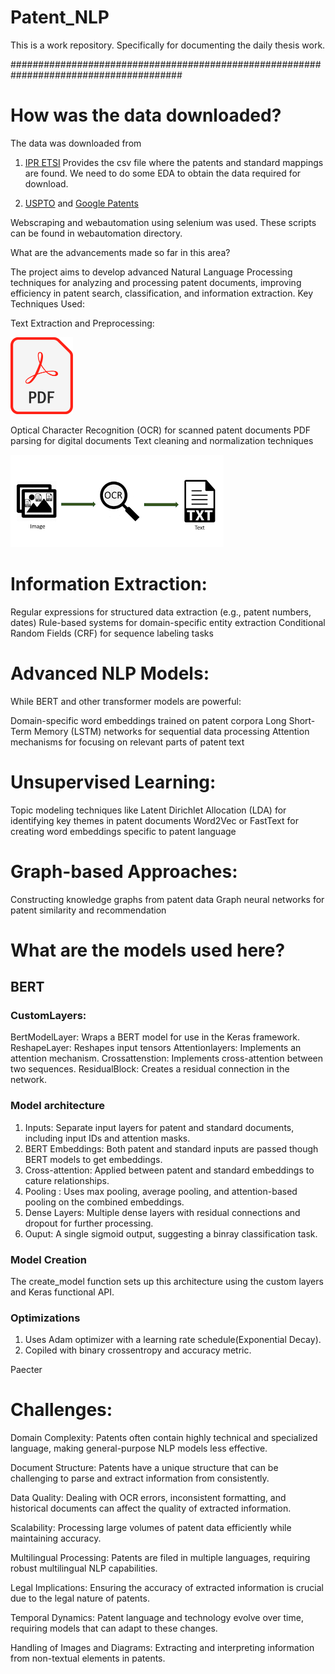 # Patent_NLP
This is a work repository. Specifically for documenting the daily thesis work. 

#######################################################################################

# How was the data downloaded? 
The data was downloaded from 
1) [ IPR ETSI](https://ipr.etsi.org/DynamicReporting.aspx)
   Provides the csv file where the patents and standard mappings are found.
   We need to do some EDA to obtain the data required for download.

2) [USPTO](https://ppubs.uspto.gov/pubwebapp/) and [Google Patents](https://patents.google.com/)

Webscraping and webautomation using selenium was used. These scripts can be found in webautomation directory. 


What are the advancements made so far in this area? 

The project aims to develop advanced Natural Language Processing techniques for analyzing and processing patent documents, improving efficiency in patent search, classification, and information extraction.
Key Techniques Used:

Text Extraction and Preprocessing:

<img src="https://github.com/vigneswar96/Patent_NLP/blob/main/PDF_file_icon.svg.png" width="100" alt="Patent NLP Overview">

Optical Character Recognition (OCR) for scanned patent documents
PDF parsing for digital documents
Text cleaning and normalization techniques

![Alt text](./images.png)

# Information Extraction:

Regular expressions for structured data extraction (e.g., patent numbers, dates)
Rule-based systems for domain-specific entity extraction
Conditional Random Fields (CRF) for sequence labeling tasks


# Advanced NLP Models:

While BERT and other transformer models are powerful:

Domain-specific word embeddings trained on patent corpora
Long Short-Term Memory (LSTM) networks for sequential data processing
Attention mechanisms for focusing on relevant parts of patent text



# Unsupervised Learning:

Topic modeling techniques like Latent Dirichlet Allocation (LDA) for identifying key themes in patent documents
Word2Vec or FastText for creating word embeddings specific to patent language


# Graph-based Approaches:

Constructing knowledge graphs from patent data
Graph neural networks for patent similarity and recommendation

# What are the models used here? 

## BERT

### CustomLayers: 
BertModelLayer: Wraps a BERT model for use in the Keras framework. 
ReshapeLayer: Reshapes input tensors
Attentionlayers: Implements an attention mechanism. 
Crossattenstion: Implements cross-attention between two sequences. 
ResidualBlock: Creates a residual connection in the network. 

### Model architecture
1) Inputs: Separate input layers for patent and standard documents, including input IDs and attention masks.
2) BERT Embeddings: Both patent and standard inputs are passed though BERT models to get embeddings.
3) Cross-attention: Applied between patent and standard embeddings to cature relationships.
4) Pooling : Uses max pooling, average pooling, and attention-based pooling on the combined embeddings.
5) Dense Layers: Multiple dense layers with residual connections and dropout for further processing.
6) Ouput: A single sigmoid output, suggesting a binray classification task.

### Model Creation
The create_model function sets up this architecture using the custom layers and Keras functional API. 

### Optimizations
1) Uses Adam optimizer with a learning rate schedule(Exponential Decay).
2) Copiled with binary crossentropy and accuracy metric.


Paecter






# Challenges:

Domain Complexity: Patents often contain highly technical and specialized language, making general-purpose NLP models less effective.

Document Structure: Patents have a unique structure that can be challenging to parse and extract information from consistently.

Data Quality: Dealing with OCR errors, inconsistent formatting, and historical documents can affect the quality of extracted information.

Scalability: Processing large volumes of patent data efficiently while maintaining accuracy.

Multilingual Processing: Patents are filed in multiple languages, requiring robust multilingual NLP capabilities.

Legal Implications: Ensuring the accuracy of extracted information is crucial due to the legal nature of patents.

Temporal Dynamics: Patent language and technology evolve over time, requiring models that can adapt to these changes.

Handling of Images and Diagrams: Extracting and interpreting information from non-textual elements in patents.


